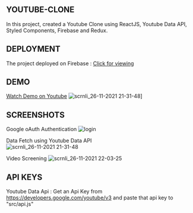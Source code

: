 

## YOUTUBE-CLONE

In this project, created a Youtube Clone using ReactJS, Youtube Data API, Styled Components, Firebase and Redux. 


## DEPLOYMENT
The project deployed on Firebase :
[Click for viewing](https://utuberemade.firebaseapp.com/)

## DEMO
[Watch Demo on Youtube](https://www.youtube.com/watch?v=jrJdWxqUd4Y)
![scrnli_26-11-2021 21-31-48](https://user-images.githubusercontent.com/93555187/143620230-43dddf25-b9ab-4aa1-922c-9006a5360e5a.png)]

## SCREENSHOTS
Google oAuth Authentication 
![login](https://user-images.githubusercontent.com/93555187/143620662-ea283aab-925d-4cfa-a95c-562710090b63.png)

Data Fetch using Youtube Data API  
![scrnli_26-11-2021 21-31-48](https://user-images.githubusercontent.com/93555187/143620699-35e6fe10-e7df-4f7e-b2df-20fc5aaea813.png)

Video Screening
![scrnli_26-11-2021 22-03-25](https://user-images.githubusercontent.com/93555187/143622044-2e05c2e1-6d38-4667-94e1-85495d682ac8.png)


## API KEYS
Youtube Data Api : Get an Api Key from https://developers.google.com/youtube/v3 and paste  that api key to "src/api.js"





